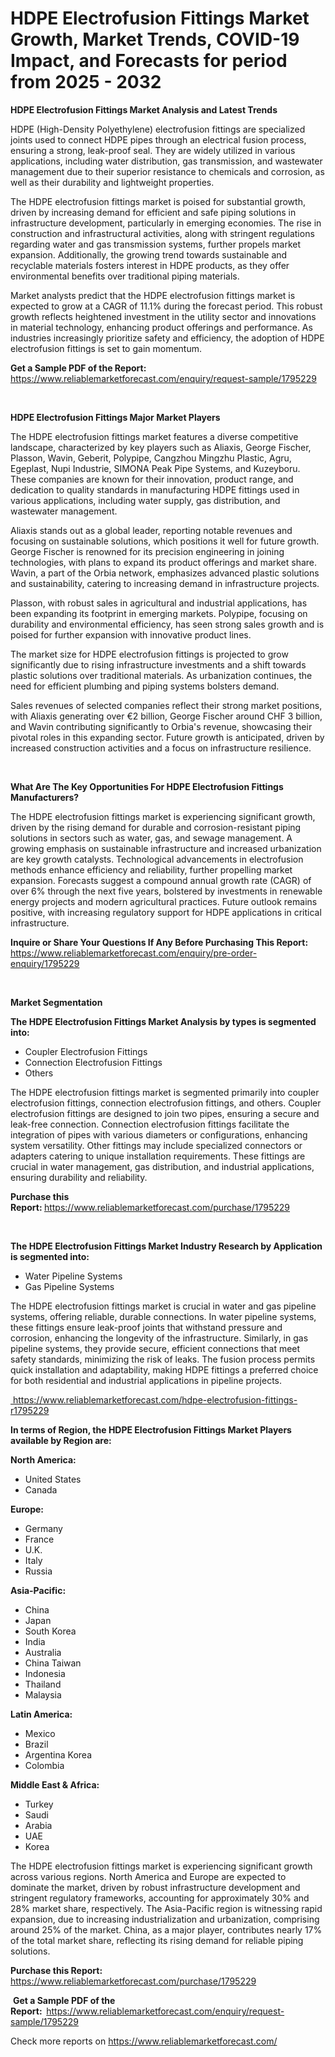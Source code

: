 <p><h1>HDPE Electrofusion Fittings Market Growth, Market Trends, COVID-19 Impact, and Forecasts for period from 2025 - 2032</h1></p><p><strong>HDPE Electrofusion Fittings Market Analysis and Latest Trends</strong></p>
<p><p>HDPE (High-Density Polyethylene) electrofusion fittings are specialized joints used to connect HDPE pipes through an electrical fusion process, ensuring a strong, leak-proof seal. They are widely utilized in various applications, including water distribution, gas transmission, and wastewater management due to their superior resistance to chemicals and corrosion, as well as their durability and lightweight properties.</p><p>The HDPE electrofusion fittings market is poised for substantial growth, driven by increasing demand for efficient and safe piping solutions in infrastructure development, particularly in emerging economies. The rise in construction and infrastructural activities, along with stringent regulations regarding water and gas transmission systems, further propels market expansion. Additionally, the growing trend towards sustainable and recyclable materials fosters interest in HDPE products, as they offer environmental benefits over traditional piping materials.</p><p>Market analysts predict that the HDPE electrofusion fittings market is expected to grow at a CAGR of 11.1% during the forecast period. This robust growth reflects heightened investment in the utility sector and innovations in material technology, enhancing product offerings and performance. As industries increasingly prioritize safety and efficiency, the adoption of HDPE electrofusion fittings is set to gain momentum.</p></p>
<p><strong>Get a Sample PDF of the Report:&nbsp;</strong> <a href="https://www.reliablemarketforecast.com/enquiry/request-sample/1795229?utm_campaign=2721&utm_medium=2&utm_source=Github&utm_content=ia&utm_term=09042025&utm_id=hdpe-electrofusion-fittings">https://www.reliablemarketforecast.com/enquiry/request-sample/1795229</a></p>
<p>&nbsp;</p>
<p><strong>HDPE Electrofusion Fittings Major Market Players</strong></p>
<p><p>The HDPE electrofusion fittings market features a diverse competitive landscape, characterized by key players such as Aliaxis, George Fischer, Plasson, Wavin, Geberit, Polypipe, Cangzhou Mingzhu Plastic, Agru, Egeplast, Nupi Industrie, SIMONA Peak Pipe Systems, and Kuzeyboru. These companies are known for their innovation, product range, and dedication to quality standards in manufacturing HDPE fittings used in various applications, including water supply, gas distribution, and wastewater management.</p><p>Aliaxis stands out as a global leader, reporting notable revenues and focusing on sustainable solutions, which positions it well for future growth. George Fischer is renowned for its precision engineering in joining technologies, with plans to expand its product offerings and market share. Wavin, a part of the Orbia network, emphasizes advanced plastic solutions and sustainability, catering to increasing demand in infrastructure projects.</p><p>Plasson, with robust sales in agricultural and industrial applications, has been expanding its footprint in emerging markets. Polypipe, focusing on durability and environmental efficiency, has seen strong sales growth and is poised for further expansion with innovative product lines.</p><p>The market size for HDPE electrofusion fittings is projected to grow significantly due to rising infrastructure investments and a shift towards plastic solutions over traditional materials. As urbanization continues, the need for efficient plumbing and piping systems bolsters demand.</p><p>Sales revenues of selected companies reflect their strong market positions, with Aliaxis generating over €2 billion, George Fischer around CHF 3 billion, and Wavin contributing significantly to Orbia's revenue, showcasing their pivotal roles in this expanding sector. Future growth is anticipated, driven by increased construction activities and a focus on infrastructure resilience.</p></p>
<p>&nbsp;</p>
<p><strong>What Are The Key Opportunities For HDPE Electrofusion Fittings Manufacturers?</strong></p>
<p><p>The HDPE electrofusion fittings market is experiencing significant growth, driven by the rising demand for durable and corrosion-resistant piping solutions in sectors such as water, gas, and sewage management. A growing emphasis on sustainable infrastructure and increased urbanization are key growth catalysts. Technological advancements in electrofusion methods enhance efficiency and reliability, further propelling market expansion. Forecasts suggest a compound annual growth rate (CAGR) of over 6% through the next five years, bolstered by investments in renewable energy projects and modern agricultural practices. Future outlook remains positive, with increasing regulatory support for HDPE applications in critical infrastructure.</p></p>
<p><strong>Inquire or Share Your Questions If Any Before Purchasing This Report:</strong> <a href="https://www.reliablemarketforecast.com/enquiry/pre-order-enquiry/1795229?utm_campaign=2721&utm_medium=2&utm_source=Github&utm_content=ia&utm_term=09042025&utm_id=hdpe-electrofusion-fittings">https://www.reliablemarketforecast.com/enquiry/pre-order-enquiry/1795229</a></p>
<p>&nbsp;</p>
<p><strong>Market Segmentation</strong></p>
<p><strong>The HDPE Electrofusion Fittings Market Analysis by types is segmented into:</strong></p>
<p><ul><li>Coupler Electrofusion Fittings</li><li>Connection Electrofusion Fittings</li><li>Others</li></ul></p>
<p><p>The HDPE electrofusion fittings market is segmented primarily into coupler electrofusion fittings, connection electrofusion fittings, and others. Coupler electrofusion fittings are designed to join two pipes, ensuring a secure and leak-free connection. Connection electrofusion fittings facilitate the integration of pipes with various diameters or configurations, enhancing system versatility. Other fittings may include specialized connectors or adapters catering to unique installation requirements. These fittings are crucial in water management, gas distribution, and industrial applications, ensuring durability and reliability.</p></p>
<p><strong>Purchase this Report:&nbsp;</strong><a href="https://www.reliablemarketforecast.com/purchase/1795229?utm_campaign=2721&utm_medium=2&utm_source=Github&utm_content=ia&utm_term=09042025&utm_id=hdpe-electrofusion-fittings">https://www.reliablemarketforecast.com/purchase/1795229</a></p>
<p>&nbsp;</p>
<p><strong>The HDPE Electrofusion Fittings Market Industry Research by Application is segmented into:</strong></p>
<p><ul><li>Water Pipeline Systems</li><li>Gas Pipeline Systems</li></ul></p>
<p><p>The HDPE electrofusion fittings market is crucial in water and gas pipeline systems, offering reliable, durable connections. In water pipeline systems, these fittings ensure leak-proof joints that withstand pressure and corrosion, enhancing the longevity of the infrastructure. Similarly, in gas pipeline systems, they provide secure, efficient connections that meet safety standards, minimizing the risk of leaks. The fusion process permits quick installation and adaptability, making HDPE fittings a preferred choice for both residential and industrial applications in pipeline projects.</p></p>
<p><a href="https://www.reliablemarketforecast.com/hdpe-electrofusion-fittings-r1795229?utm_campaign=2721&utm_medium=2&utm_source=Github&utm_content=ia&utm_term=09042025&utm_id=hdpe-electrofusion-fittings">&nbsp;https://www.reliablemarketforecast.com/hdpe-electrofusion-fittings-r1795229</a></p>
<p><strong>In terms of Region, the HDPE Electrofusion Fittings Market Players available by Region are:</strong></p>
<p>
    <p> <strong> North America: </strong>
        <ul>
            <li>United States</li>
            <li>Canada</li>
        </ul>
        </p> 
    <p> <strong> Europe: </strong>
        <ul>
            <li>Germany</li>
            <li>France</li>
            <li>U.K.</li>
            <li>Italy</li>
            <li>Russia</li>
        </ul>
        </p> 
    <p> <strong> Asia-Pacific: </strong>
        <ul>
            <li>China</li>
            <li>Japan</li>
            <li>South Korea</li>
            <li>India</li>
            <li>Australia</li>
            <li>China Taiwan</li>
            <li>Indonesia</li>
            <li>Thailand</li>
            <li>Malaysia</li>
        </ul>
        </p> 
    <p> <strong> Latin America: </strong>
        <ul>
            <li>Mexico</li>
            <li>Brazil</li>
            <li>Argentina Korea</li>
            <li>Colombia</li>
        </ul>
        </p> 
    <p> <strong> Middle East & Africa: </strong>
        <ul>
            <li>Turkey</li>
            <li>Saudi</li>
            <li>Arabia</li>
            <li>UAE</li>
            <li>Korea</li>
        </ul>
    </p>
    </p>
<p><p>The HDPE electrofusion fittings market is experiencing significant growth across various regions. North America and Europe are expected to dominate the market, driven by robust infrastructure development and stringent regulatory frameworks, accounting for approximately 30% and 28% market share, respectively. The Asia-Pacific region is witnessing rapid expansion, due to increasing industrialization and urbanization, comprising around 25% of the market. China, as a major player, contributes nearly 17% of the total market share, reflecting its rising demand for reliable piping solutions.</p></p>
<p><strong>Purchase this Report: </strong><a href="https://www.reliablemarketforecast.com/purchase/1795229?utm_campaign=2721&utm_medium=2&utm_source=Github&utm_content=ia&utm_term=09042025&utm_id=hdpe-electrofusion-fittings">https://www.reliablemarketforecast.com/purchase/1795229</a></p>
<p>&nbsp;<strong>Get a Sample PDF of the Report:&nbsp;&nbsp;</strong><a href="https://www.reliablemarketforecast.com/enquiry/request-sample/1795229?utm_campaign=2721&utm_medium=2&utm_source=Github&utm_content=ia&utm_term=09042025&utm_id=hdpe-electrofusion-fittings">https://www.reliablemarketforecast.com/enquiry/request-sample/1795229</a></p>
<p><strong></strong></p>
<p>Check more reports on <a href="https://www.reliablemarketforecast.com/?utm_campaign=2721&utm_medium=2&utm_source=Github&utm_content=ia&utm_term=09042025&utm_id=hdpe-electrofusion-fittings">https://www.reliablemarketforecast.com/</a></p>